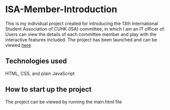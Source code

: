 # ISA-Member-Introduction
This is my individual project created for introducing the 13th International Student Association of CUHK (ISA) committee, in which I am an IT officer of. Users can view the details of each committee member and play with the interactive features included. The project has been launched and can be viewed [here](https://www.isacuhk.com/about)

## Technologies used
HTML, CSS, and plain JavaScript

## How to start up the project
The project can be viewed by running the main.html file
